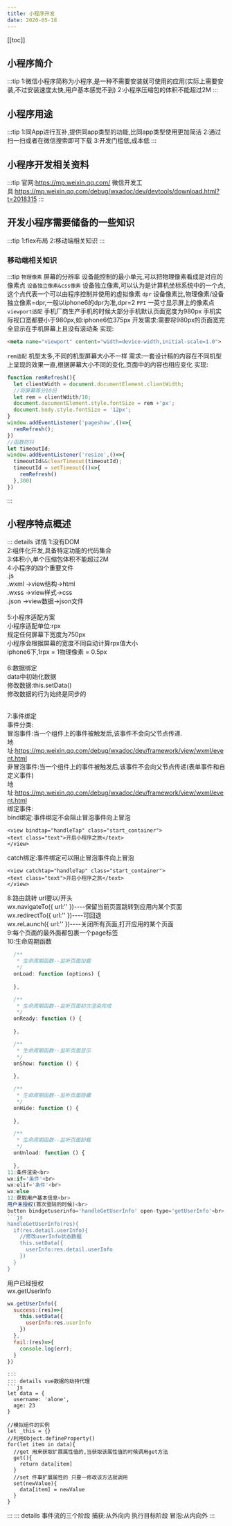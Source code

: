 ```yaml
---
title: 小程序开发
date: 2020-05-18
---
```

[[toc]]
## 小程序简介
:::tip
1:微信小程序简称为小程序,是一种不需要安装就可使用的应用(实际上需要安装,不过安装速度太快,用户基本感觉不到)
2:小程序压缩包的体积不能超过2M
:::
## 小程序用途
:::tip
1:同App进行互补,提供同app类型的功能,比同app类型使用更加简洁
2:通过扫一扫或者在微信搜索即可下载
3:开发门槛低,成本低
:::
## 小程序开发相关资料
:::tip
官网:https://mp.weixin.qq.com/
微信开发工具:https://mp.weixin.qq.com/debug/wxadoc/dev/devtools/download.html?t=2018315
:::
## 开发小程序需要储备的一些知识
:::tip
1:flex布局
2:移动端相关知识
:::
### 移动端相关知识
:::tip
`物理像素`
屏幕的分辨率
设备能控制的最小单元,可以把物理像素看成是对应的像素点
`设备独立像素&css像素`
设备独立像素,可以认为是计算机坐标系统中的一个点,这个点代表一个可以由程序控制并使用的虚拟像素
`dpr`
设备像素比,物理像素/设备独立像素=dpr,一般以iphone6的dpr为准,dpr=2
`PPI`
一英寸显示屏上的像素点
`viewport适配`
手机厂商生产手机的时候大部分手机默认页面宽度为980px
手机实际视口宽都要小于980px,如:iphone6位375px
开发需求:需要将980px的页面宽完全显示在手机屏幕上且没有滚动条
实现:
```html
<meta name="viewport" content="width=device-width,initial-scale=1.0">
```
`rem适配`
机型太多,不同的机型屏幕大小不一样
需求:一套设计稿的内容在不同机型上呈现的效果一直,根据屏幕大小不同的变化,页面中的内容也相应变化
实现:
```js
function remRefresh(){
  let clientWidth = document.documentElement.clientWidth;
  //将屏幕等分10份
  let rem = clientWdith/10;
  document.ducumentElement.style.fontSize = rem +'px';
  document.body.style.fontSize = '12px';
}
window.addEventListener('pageshow',()=>{
  remRefresh();
})
//函数防抖
let timeoutId;
window.addEventListener('resize',()=>{
  timeoutId&&clearTimeout(timeoutId);
  timeoutId = setTimeout(()=>{
    remRefresh()
  },300)
})
```
:::
## 小程序特点概述
::: details 详情 
1:没有DOM <br>
2:组件化开发,具备特定功能的代码集合<br>
3:体积小,单个压缩包体积不能超过2M<br>
4:小程序的四个重要文件<br>
.js <br>
.wxml ->view结构->html<br>
.wxss ->view样式->css<br>
.json ->view数据->json文件<br><br>
5:小程序适配方案<br>
小程序适配单位:rpx<br>
规定任何屏幕下宽度为750px<br>
小程序会根据屏幕的宽度不同自动计算rpx值大小<br>
iphone6下,1rpx = 1物理像素 = 0.5px<br><br>
6:数据绑定<br>
data中初始化数据<br>
修改数据:this.setData()<br>
修改数据的行为始终是同步的<br><br>

7:事件绑定<br>
事件分类:<br>
冒泡事件:当一个组件上的事件被触发后,该事件不会向父节点传递.<br>
地址:https://mp.weixin.qq.com/debug/wxadoc/dev/framework/view/wxml/event.html<br>
非冒泡事件:当一个组件上的事件被触发后,该事件不会向父节点传递(表单事件和自定义事件)<br>
地址:https://mp.weixin.qq.com/debug/wxadoc/dev/framework/view/wxml/event.html<br>
绑定事件:<br>
bind绑定:事件绑定不会阻止冒泡事件向上冒泡<br>
```wxml
<view bindtap="handleTap" class="start_container">
<text class="text">开启小程序之旅</text>
</view>
```
catch绑定:事件绑定可以阻止冒泡事件向上冒泡<br>
```wxml
<view catchtap="handleTap" class="start_container">
<text class="text">开启小程序之旅</text>
</view>
```
8:路由跳转 url要以/开头<br> 
wx.navigateTo({
  url:''
})----保留当前页面跳转到应用内某个页面
<br>
wx.redirectTo({
  url:''
})----可回退
<br>
wx.reLaunch({
  url:''
})----关闭所有页面,打开应用的某个页面
<br>
9:每个页面的最外面都包裹一个page标签<br>
10:生命周期函数<br>
```js
  /**
   * 生命周期函数--监听页面加载
   */
  onLoad: function (options) {
    
  },

  /**
   * 生命周期函数--监听页面初次渲染完成
   */
  onReady: function () {
    
  },

  /**
   * 生命周期函数--监听页面显示
   */
  onShow: function () {
    
  },

  /**
   * 生命周期函数--监听页面隐藏
   */
  onHide: function () {
    
  },

  /**
   * 生命周期函数--监听页面卸载
   */
  onUnload: function () {
    
  },
11:条件渲染<br>
wx:if='条件'<br>
wx:elif='条件'<br>
wx:else
12:获取用户基本信息<br>
用户未授权(首次登陆的时候)<br>
button bindgetuserinfo='handleGetUserInfo' open-type='getUserInfo'<br>
```js
handleGetUserInfo(res){
  if(res.detail.userInfo){
    //修改userInfo状态数据
    this.setData({
      userInfo:res.detail.userInfo
    })
  }
}
```
用户已经授权<br>
wx.getUserInfo
```js
wx.getUserInfo({
  success:(res)=>{
    this.setData({
      userInfo:res.userInfo
    })
  },
  fail:(res)=>{
    console.log(err);
  }
})
```
```
::: 
::: details vue数据的劫持代理
```js
let data = {
  username: 'alone',
  age: 23
}

//模拟组件的实例
let _this = {}
//利用Object.defineProperty()
for(let item in data){
  //get 用来获取扩展属性值的,当获取该属性值的时候调用get方法
  get(){
    return data[item]
  }
  //set 件事扩展属性的 只要一修改该方法就调用
  set(newValue){
    data[item] = newValue
  }
}

```
:::
::: details 事件流的三个阶段
捕获:从外向内
执行目标阶段
冒泡:从内向外
:::